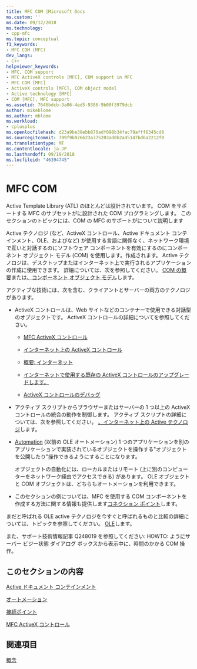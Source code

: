 ```yaml
---
title: MFC COM |Microsoft Docs
ms.custom: ''
ms.date: 09/12/2018
ms.technology:
- cpp-mfc
ms.topic: conceptual
f1_keywords:
- MFC COM (MFC)
dev_langs:
- C++
helpviewer_keywords:
- MFC, COM support
- MFC ActiveX controls [MFC], COM support in MFC
- MFC COM [MFC]
- ActiveX controls [MFC], COM object model
- Active technology [MFC]
- COM [MFC], MFC support
ms.assetid: 7646bdcb-3a06-4ed5-9386-9b00f3979dcb
author: mikeblome
ms.author: mblome
ms.workload:
- cplusplus
ms.openlocfilehash: d23a9be38ebb870adf098b34fac79afff6345cd8
ms.sourcegitcommit: 799f9b976623a375203ad8b2ad5147bd6a2212f0
ms.translationtype: MT
ms.contentlocale: ja-JP
ms.lasthandoff: 09/19/2018
ms.locfileid: "46394745"
---
```

# <a name="mfc-com"></a>MFC COM

Active Template Library (ATL) のほとんどは設計されています。 COM をサポートする MFC のサブセットがに設計された COM プログラミングします。 このセクションのトピックには、COM の MFC のサポートがについて説明します

Active テクノロジ (など、ActiveX コントロール、Active ドキュメント コンテインメント、OLE、およびなど) が使用する言語に関係なく、ネットワーク環境で互いと対話するのにソフトウェア コンポーネントを有効にするのにコンポーネント オブジェクト モデル (COM) を使用します。作成されます。 Active テクノロジは、デスクトップまたはインターネット上で実行されるアプリケーションの作成に使用できます。 詳細については、次を参照してください。 [COM の概要](../atl/introduction-to-com.md)または[、コンポーネント オブジェクト モデル](/windows/desktop/com/the-component-object-model)します。

アクティブな技術には、次を含む、クライアントとサーバーの両方のテクノロジがあります。

- ActiveX コントロールは、Web サイトなどのコンテナーで使用できる対話型のオブジェクトです。 ActiveX コントロールの詳細についてを参照してください。

   - [MFC ActiveX コントロール](../mfc/mfc-activex-controls.md)

   - [インターネット上の ActiveX コントロール](../mfc/activex-controls-on-the-internet.md)

   - [概要: インターネット](../mfc/mfc-internet-programming-basics.md)

   - [インターネットで使用する既存の ActiveX コントロールのアップグレードします。](../mfc/upgrading-an-existing-activex-control.md)

   - [ActiveX コントロールのデバッグ](/visualstudio/debugger/how-to-debug-an-activex-control)

- アクティブ スクリプトからブラウザーまたはサーバーの 1 つ以上の ActiveX コントロールの統合の動作を制御します。 アクティブ スクリプトの詳細については、次を参照してください。 [、インターネット上の Active テクノロジ](../mfc/active-technology-on-the-internet.md)します。

- [Automation](../mfc/automation.md) (以前の OLE オートメーション) 1 つのアプリケーションを別のアプリケーションで実装されているオブジェクトを操作する"オブジェクトを公開したり"操作できるようにすることになります。

     オブジェクトの自動化には、ローカルまたはリモート (上に別のコンピューターをネットワーク経由でアクセスできる) があります。 OLE オブジェクトと COM オブジェクトは、どちらもオートメーションを利用できます。

- このセクションの例については、MFC を使用する COM コンポーネントを作成する方法に関する情報も提供します[コネクション ポイント](../mfc/connection-points.md)します。

まだと呼ばれる OLE active テクノロジを今すぐと呼ばれるものと比較の詳細については、トピックを参照してください。 [OLE](../mfc/ole-in-mfc.md)します。

また、サポート技術情報記事 Q248019 を参照してください: HOWTO: ようにサーバー ビジー状態 ダイアログ ボックスから表示中に、時間のかかる COM 操作。

## <a name="in-this-section"></a>このセクションの内容

[Active ドキュメント コンテインメント](../mfc/active-document-containment.md)

[オートメーション](../mfc/automation.md)

[接続ポイント](../mfc/connection-points.md)

[MFC ActiveX コントロール](../mfc/mfc-activex-controls.md)

## <a name="see-also"></a>関連項目

[概念](../mfc/mfc-concepts.md)

